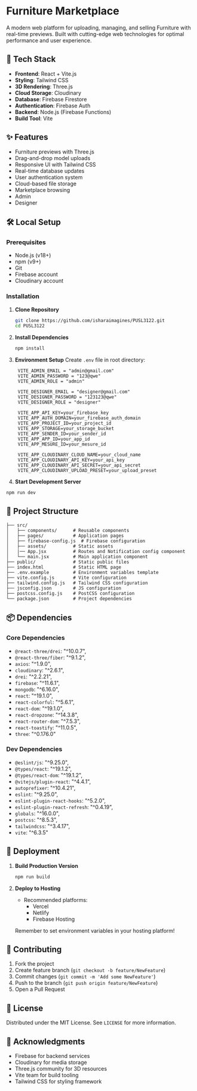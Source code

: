 # Furniture Marketplace

A modern web platform for uploading, managing, and selling Furniture with real-time previews. Built with cutting-edge web technologies for optimal performance and user experience.

## 🚀 Tech Stack

- **Frontend**: React + Vite.js
- **Styling**: Tailwind CSS
- **3D Rendering**: Three.js
- **Cloud Storage**: Cloudinary
- **Database**: Firebase Firestore
- **Authentication**: Firebase Auth
- **Backend**: Node.js (Firebase Functions)
- **Build Tool**: Vite

## ✨ Features

- Furniture previews with Three.js
- Drag-and-drop model uploads
- Responsive UI with Tailwind CSS
- Real-time database updates
- User authentication system
- Cloud-based file storage
- Marketplace browsing
- Admin
- Designer

## 🛠 Local Setup

### Prerequisites

- Node.js (v18+)
- npm (v9+)
- Git
- Firebase account
- Cloudinary account

### Installation

1. **Clone Repository**

   ```bash
   git clone https://github.com/isharaimagines/PUSL3122.git
   cd PUSL3122
   ```

2. **Install Dependencies**

   ```bash
   npm install
   ```

3. **Environment Setup**
   Create `.env` file in root directory:

   ```env
    VITE_ADMIN_EMAIL = "admin@gmail.com"
    VITE_ADMIN_PASSWORD = "123@qwe"
    VITE_ADMIN_ROLE = "admin"

    VITE_DESIGNER_EMAIL = "designer@gmail.com"
    VITE_DESIGNER_PASSWORD = "123123@qwe"
    VITE_DESIGNER_ROLE = "designer"

    VITE_APP_API_KEY=your_firebase_key
    VITE_APP_AUTH_DOMAIN=your_firebase_auth_domain
    VITE_APP_PROJECT_ID=your_project_id
    VITE_APP_STORAGE=your_storage_bucket
    VITE_APP_SENDER_ID=your_sender_id
    VITE_APP_APP_ID=your_app_id
    VITE_APP_MESURE_ID=your_mesure_id

    VITE_APP_CLOUDINARY_CLOUD_NAME=your_cloud_name
    VITE_APP_CLOUDINARY_API_KEY=your_api_key
    VITE_APP_CLOUDINARY_API_SECRET=your_api_secret
    VITE_APP_CLOUDINARY_UPLOAD_PRESET=your_upload_preset
   ```

4. **Start Development Server**

```bash
npm run dev
```

## 🔧 Project Structure

```
├── src/
│   ├── components/      # Reusable components
│   ├── pages/           # Application pages
│   ├── firebase-config.js  # Firebase configuration
│   ├── assets/          # Static assets
│   |── App.jsx          # Routes and Notification config component
│   └── main.jsx         # Main application component
├── public/              # Static public files
├── index.html           # Static HTML page
├── .env.example         # Environment variables template
├── vite.config.js       # Vite configuration
├── tailwind.config.js   # Tailwind CSS configuration
├── jsconfig.json        # JS configuration
├── postcss.config.js    # PostCSS configuration
└── package.json         # Project dependencies
```

## 📦 Dependencies

### Core Dependencies

- `@react-three/drei`: "^10.0.7",
- `@react-three/fiber`: "^9.1.2",
- `axios`: "^1.9.0",
- `cloudinary`: "^2.6.1",
- `drei`: "^2.2.21",
- `firebase`: "^11.6.1",
- `mongodb`: "^6.16.0",
- `react`: "^19.1.0",
- `react-colorful`: "^5.6.1",
- `react-dom`: "^19.1.0",
- `react-dropzone`: "^14.3.8",
- `react-router-dom`: "^7.5.3",
- `react-toastify`: "^11.0.5",
- `three`: "^0.176.0"

### Dev Dependencies

- `@eslint/js`: "^9.25.0",
- `@types/react`: "^19.1.2",
- `@types/react-dom`: "^19.1.2",
- `@vitejs/plugin-react`: "^4.4.1",
- `autoprefixer`: "^10.4.21",
- `eslint`: "^9.25.0",
- `eslint-plugin-react-hooks`: "^5.2.0",
- `eslint-plugin-react-refresh`: "^0.4.19",
- `globals`: "^16.0.0",
- `postcss`: "^8.5.3",
- `tailwindcss`: "^3.4.17",
- `vite`: "^6.3.5"

## 🚀 Deployment

1. **Build Production Version**

   ```bash
   npm run build
   ```

2. **Deploy to Hosting**

   - Recommended platforms:
     - Vercel
     - Netlify
     - Firebase Hosting

   Remember to set environment variables in your hosting platform!

## 🤝 Contributing

1. Fork the project
2. Create feature branch (`git checkout -b feature/NewFeature`)
3. Commit changes (`git commit -m 'Add some NewFeature'`)
4. Push to the branch (`git push origin feature/NewFeature`)
5. Open a Pull Request

## 📄 License

Distributed under the MIT License. See `LICENSE` for more information.

## 🙏 Acknowledgments

- Firebase for backend services
- Cloudinary for media storage
- Three.js community for 3D resources
- Vite team for build tooling
- Tailwind CSS for styling framework
